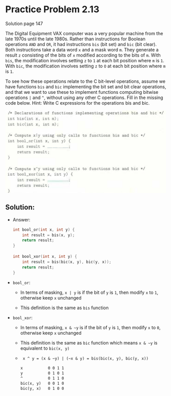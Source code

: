 # Practice Problem 2.13 
Solution page 147

The Digital Equipment VAX computer was a very popular machine from the late 1970s until the late 1980s. Rather than instructions for Boolean operations `AND` and `OR`, it had instructions `bis` (bit set) and `bic` (bit clear). Both instructions take a data word `x` and a mask word `m`. They generate a result `z` consisting of the bits of `x` modified according to the bits of `m`. With `bis`, the modification involves setting `z` to `1` at each bit position where `m` is `1`. With `bic`, the modification involves setting `z` to `O` at each bit position where `m` is `1`.

To see how these operations relate to the C bit-level operations, assume we have functions `bis` and `bic` implementing the bit set and bit clear operations, and that we want to use these to implement functions computing bitwise operations `|` and `^`, without using any other C operations. Fill in the missing code below. Hint: Write C expressions for the operations bis and bic.

![](images/2.13.jpg)

## Solution:
- Answer:
    ```c
    int bool_or(int x, int y) {
        int result = bis(x, y);
        return result;
    }

    int bool_xor(int x, int y) {
        int result = bis(bic(x, y), bic(y, x));
        return result;
    }
    ```

- `bool_or`:
    - In terms of masking, `x | y` is if the bit of `y` is `1`, then modify `x` to `1`, otherwise keep `x` unchanged

    - This definition is the same as `bis` function

- `bool_xor`:
    - In terms of masking, `x & ~y` is if the bit of `y` is `1`, then modify `x` to `0`, otherwise keep `x` unchanged
    - This definition is the same as `bic` function which means `x & ~y` is equivalent to `bic(x, y)` 

    - ` x ^ y = (x & ~y) | (~x & y) = bis(bic(x, y), bic(y, x))`

        ```
        x           0 0 1 1
        y           0 1 0 1
        ^           0 1 1 0
        bic(x, y)   0 0 1 0
        bic(y, x)   0 1 0 0
        ```
